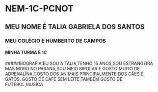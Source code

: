 # NEM-1C-PCNOT
## MEU NOME É TALIA GABRIELA DOS SANTOS 
### MEU COLÉGIO È HUMBERTO DE CAMPOS 
#### MINHA TURMA È 1C
#####BIOGRAFÌA:EU SOU A TALIA,TENHO 16 ANOS,SOU ESTRANGEIRA MAS MORO NO PARANÁ,SOU MEIO BIPOLAR E GOSTO MUITO DE ADRENALÍNA,GOSTO DOS ANIMAIS PRINCIPALMENTE DOS CÃES E GATOS. GOSTO DE CAFÈ SEM LEITE,TAMBÉM GOSTO DE FUTEBOL,MUSÍCA 
